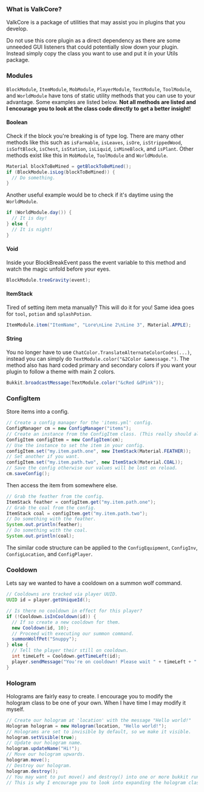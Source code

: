 ### What is ValkCore?
ValkCore is a package of utilities that may assist you in plugins that you develop.

Do not use this core plugin as a direct dependency as there are some unneeded GUI listeners that could potentially slow down your plugin. Instead simply copy the class you want to use and put it in your Utils package.

### Modules
`BlockModule`, `ItemModule`, `MobModule`, `PlayerModule`, `TextModule`, `ToolModule`, and `WorldModule` have tons of static utility methods that you can use to your advantage. Some examples are listed below. **Not all methods are listed and I encourage you to look at the class code directly to get a better insight!**

#### Boolean
Check if the block you're breaking is of type log. There are many other methods like this such as `isFarmable`, `isLeaves`, `isOre`, `isStrippedWood`, `isSoftBlock`, `isChest`, `isStation`, `isLiquid`, `isMineBlock`, and `isPlant`. Other methods exist like this in `MobModule`, `ToolModule` and `WorldModule`.
```java
Material blockToBeMined = getBlockToBeMined();
if (BlockModule.isLog(blockToBeMined)) {
  // Do something.
}
```
Another useful example would be to check if it's daytime using the `WorldModule`.
```java
if (WorldModule.day()) {
  // It is day!
} else {
  // It is night!
}
```

#### Void
Inside your BlockBreakEvent pass the event variable to this method and watch the magic unfold before your eyes.
```java
BlockModule.treeGravity(event);
```

#### ItemStack
Tired of setting item meta manually? This will do it for you! Same idea goes for `tool`, `potion` and `splashPotion`.
```java
ItemModule.item("ItemName", "Lore\nLine 2\nLine 3", Material.APPLE);
```

#### String
You no longer have to use `ChatColor.TranslateAlternateColorCodes(...)`, instead you can simply do `TextModule.color("&2Color &amessage.")`. The method also has hard coded primary and secondary colors if you want your plugin to follow a theme with main 2 colors.
```java
Bukkit.broadcastMessage(TextModule.color("&cRed &dPink"));
```

### ConfigItem
Store items into a config.
```java
// Create a config manager for the 'items.yml' config.
ConfigManager cm = new ConfigManager("items"); 
// Create an instance from the ConfigItem class. (This really should all be static, I will fix this later.)
ConfigItem configItem = new ConfigItem(cm); 
// Use the instance to set the item in your config.
configItem.set("my.item.path.one", new ItemStack(Material.FEATHER)); 
// Set another if you want.
configItem.set("my.item.path.two", new ItemStack(Material.COAL)); 
// Save the config otherwise our values will be lost on reload.
cm.saveConfig(); 
```
Then access the item from somewhere else.
```java
// Grab the feather from the config.
ItemStack feather = configItem.get("my.item.path.one"); 
// Grab the coal from the config.
ItemStack coal = configItem.get("my.item.path.two"); 
// Do something with the feather.
System.out.println(feather); 
// Do something with the coal.
System.out.println(coal); 
```
The similar code structure can be applied to the `ConfigEquipment`, `ConfigInv`, `ConfigLocation`, and `ConfigPlayer`.

### Cooldown
Lets say we wanted to have a cooldown on a summon wolf command.
```java
// Cooldowns are tracked via player UUID.
UUID id = player.getUniqueId();

// Is there no cooldown in effect for this player?
if (!Cooldown.isInCooldown(id)) {
  // If so create a new cooldown for them.
  new Cooldown(id, 10);
  // Proceed with executing our summon command.
  summonWolfPet("Snuppy");
} else {
  // Tell the player their still on cooldown.
  int timeLeft = Cooldown.getTimeLeft(id);
  player.sendMessage("You're on cooldown! Please wait " + timeLeft + " more seconds!");
}
```

### Hologram
Holograms are fairly easy to create. I encourage you to modify the hologram class to be one of your own. When I have time I may modify it myself.
```java
// Create our hologram at 'location' with the message "Hello world!"
Hologram hologram = new Hologram(location, "Hello world!");
// Holograms are set to invisible by default, so we make it visible.
hologram.setVisible(true);
// Update our hologram name.
hologram.updateName("Hi!");
// Move our hologram upwards.
hologram.move();
// Destroy our hologram.
hologram.destroy();
// You may want to put move() and destroy() into one or more bukkit runnables to get a dynamic effect.
// This is why I encourage you to look into expanding the hologram class to automate these sorts of things.
```
